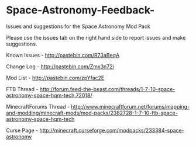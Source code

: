 # Space-Astronomy-Feedback-
Issues and suggestions for the Space Astronomy Mod Pack

Please use the issues tab on the right hand side to report issues and make suggestions.

Known Issues - http://pastebin.com/R73aBeqA

Change Log - http://pastebin.com/Zmx3n72i

Mod List - http://pastebin.com/zpYfac2E

FTB Thread - http://forum.feed-the-beast.com/threads/1-7-10-space-astronomy-space-hqm-tech.72018/

MinecraftForums Thread - http://www.minecraftforum.net/forums/mapping-and-modding/minecraft-mods/mod-packs/2382728-1-7-10-ftb-space-astronomy-space-hqm-tech

Curse Page - http://minecraft.curseforge.com/modpacks/233384-space-astronomy

